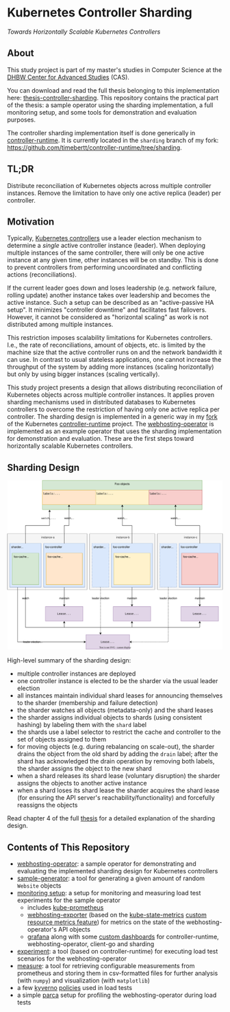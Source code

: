 # Kubernetes Controller Sharding

_Towards Horizontally Scalable Kubernetes Controllers_

## About

This study project is part of my master's studies in Computer Science at the [DHBW Center for Advanced Studies](https://www.cas.dhbw.de/) (CAS).

You can download and read the full thesis belonging to this implementation here: [thesis-controller-sharding](https://github.com/timebertt/thesis-controller-sharding).
This repository contains the practical part of the thesis: a sample operator using the sharding implementation, a full monitoring setup, and some tools for demonstration and evaluation purposes.

The controller sharding implementation itself is done generically in [controller-runtime](https://github.com/kubernetes-sigs/controller-runtime).
It is currently located in the `sharding` branch of my fork: https://github.com/timebertt/controller-runtime/tree/sharding.

## TL;DR

Distribute reconciliation of Kubernetes objects across multiple controller instances.
Remove the limitation to have only one active replica (leader) per controller.

## Motivation

Typically, [Kubernetes controllers](https://kubernetes.io/docs/concepts/architecture/controller/) use a leader election mechanism to determine a *single* active controller instance (leader).
When deploying multiple instances of the same controller, there will only be one active instance at any given time, other instances will be on standby.
This is done to prevent controllers from performing uncoordinated and conflicting actions (reconciliations).

If the current leader goes down and loses leadership (e.g. network failure, rolling update) another instance takes over leadership and becomes the active instance.
Such a setup can be described as an "active-passive HA setup". It minimizes "controller downtime" and facilitates fast failovers.
However, it cannot be considered as "horizontal scaling" as work is not distributed among multiple instances.

This restriction imposes scalability limitations for Kubernetes controllers.
I.e., the rate of reconciliations, amount of objects, etc. is limited by the machine size that the active controller runs on and the network bandwidth it can use.
In contrast to usual stateless applications, one cannot increase the throughput of the system by adding more instances (scaling horizontally) but only by using bigger instances (scaling vertically).

This study project presents a design that allows distributing reconciliation of Kubernetes objects across multiple controller instances.
It applies proven sharding mechanisms used in distributed databases to Kubernetes controllers to overcome the restriction of having only one active replica per controller.
The sharding design is implemented in a generic way in my [fork](https://github.com/timebertt/controller-runtime/tree/sharding) of the Kubernetes [controller-runtime](https://github.com/kubernetes-sigs/controller-runtime) project.
The [webhosting-operator](#webhosting-operator) is implemented as an example operator that uses the sharding implementation for demonstration and evaluation.
These are the first steps toward horizontally scalable Kubernetes controllers.

## Sharding Design

![Sharding Architecture](assets/architecture.svg)

High-level summary of the sharding design:

- multiple controller instances are deployed
- one controller instance is elected to be the sharder via the usual leader election
- all instances maintain individual shard leases for announcing themselves to the sharder (membership and failure detection)
- the sharder watches all objects (metadata-only) and the shard leases
- the sharder assigns individual objects to shards (using consistent hashing) by labeling them with the `shard` label
- the shards use a label selector to restrict the cache and controller to the set of objects assigned to them
- for moving objects (e.g. during rebalancing on scale-out), the sharder drains the object from the old shard by adding the `drain` label; after the shard has acknowledged the drain operation by removing both labels, the sharder assigns the object to the new shard
- when a shard releases its shard lease (voluntary disruption) the sharder assigns the objects to another active instance
- when a shard loses its shard lease the sharder acquires the shard lease (for ensuring the API server's reachability/functionality) and forcefully reassigns the objects


Read chapter 4 of the full [thesis](https://github.com/timebertt/thesis-controller-sharding) for a detailed explanation of the sharding design.

## Contents of This Repository

- [webhosting-operator](webhosting-operator/README.md): a sample operator for demonstrating and evaluating the implemented sharding design for Kubernetes controllers
- [sample-generator](webhosting-operator/cmd/samples-generator): a tool for generating a given amount of random `Website` objects
- [monitoring setup](webhosting-operator/config/monitoring): a setup for monitoring and measuring load test experiments for the sample operator
  - includes [kube-prometheus](https://github.com/prometheus-operator/kube-prometheus)
  - [webhosting-exporter](webhosting-operator/config/monitoring/webhosting-exporter) (based on the [kube-state-metrics](https://github.com/kubernetes/kube-state-metrics) [custom resource metrics feature](https://github.com/kubernetes/kube-state-metrics/blob/main/docs/customresourcestate-metrics.md)) for metrics on the state of the webhosting-operator's API objects
  - [grafana](https://github.com/grafana/grafana) along with some [custom dashboards](webhosting-operator/config/monitoring/default/dashboards) for controller-runtime, webhosting-operator, client-go and sharding
- [experiment](webhosting-operator/cmd/experiment): a tool (based on controller-runtime) for executing load test scenarios for the webhosting-operator
- [measure](webhosting-operator/cmd/measure): a tool for retrieving configurable measurements from prometheus and storing them in csv-formatted files for further analysis (with `numpy`) and visualization (with `matplotlib`)
- a few [kyverno](https://github.com/kyverno/kyverno) [policies](webhosting-operator/config/policy) used in load tests
- a simple [parca](https://github.com/parca-dev/parca) setup for profiling the webhosting-operator during load tests
